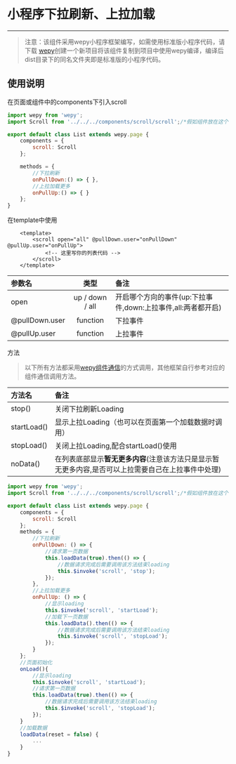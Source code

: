 # 小程序下拉刷新、上拉加载

---
>注意：该组件采用wepy小程序框架编写，如需使用标准版小程序代码，请下载 [wepy](https://tencent.github.io/wepy/)创建一个新项目将该组件复制到项目中使用wepy编译，编译后dist目录下的同名文件夹即是标准版的小程序代码。

## 使用说明

在页面或组件中的components下引入scroll
``` javascript
import wepy from 'wepy';
import Scroll from '../../../components/scroll/scroll';/*假如组件放在这个目录*/

export default class List extends wepy.page {
	components = {
		scroll: Scroll
	};

	methods = {
		//下拉刷新
		onPullDown:() => { },
		//上拉加载更多
		onPullUp:() => { }
	};
}
```
在template中使用
```htmlbars
	<template>
		<scroll open="all" @pullDown.user="onPullDown" @pullUp.user="onPullUp">
			<!-- 这里写你的列表代码 -->
		</scroll>
	</template>
```
| 参数名     |    类型  |备注  |
| :-------- | :--------: |:-- |
| open		| up / down / all |开启哪个方向的事件(up:下拉事件,down:上拉事件,all:两者都开启)|
| @pullDown.user|   function | 下拉事件|
| @pullUp.user|    function | 上拉事件 |

方法
>以下所有方法都采用[wepy组件通信](https://tencent.github.io/wepy/document.html#/?id=%E7%BB%84%E4%BB%B6%E9%80%9A%E4%BF%A1%E4%B8%8E%E4%BA%A4%E4%BA%92)的方式调用，其他框架自行参考对应的组件通信调用方法。


| 	方法名     	|   备注  		|
| 	:--------		|	:-------- 	|
| 	stop()			| 关闭下拉刷新Loading |
| 	startLoad()	|  显示上拉Loading（也可以在页面第一个加载数据时调用） |
| 	stopLoad() 	|关闭上拉Loading,配合startLoad()使用	|
| 	noData() 		| 在列表底部显示**暂无更多内容**(注意该方法只是显示暂无更多内容,是否可以上拉需要自己在上拉事件中处理)	|

```javascript
import wepy from 'wepy';
import Scroll from '../../../components/scroll/scroll';/*假如组件放在这个目录*/

export default class List extends wepy.page {
	components = {
		scroll: Scroll
	};
	methods = {
		//下拉刷新
	    onPullDown: () => {
		    //请求第一页数据
	        this.loadData(true).then(() => {
		        //数据请求完成后需要调用该方法结束loading
	            this.$invoke('scroll', 'stop');
	        });
	    },
	    //上拉加载更多
	    onPullUp: () => {
		    //显示loading
	        this.$invoke('scroll', 'startLoad');
	        //加载下一页数据
	        this.loadData().then(() => {
		        //数据请求完成后需要调用该方法结束loading
	            this.$invoke('scroll', 'stopLoad');
	        });
	    }
    };
	//页面初始化
	onLoad(){
		//显示loading
		this.$invoke('scroll', 'startLoad');
		//请求第一页数据
        this.loadData(true).then(() => {
	        //数据请求完成后需要调用该方法结束loading
            this.$invoke('scroll', 'stopLoad');
        });
	}
	//加载数据
	loadData(reset = false) {
		...
	}
}
```

